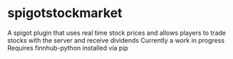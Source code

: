 # spigotstockmarket
A spigot plugin that uses real time stock prices and allows players to trade stocks with the server and receive dividends 
Currently a work in progress
Requires finnhub-python installed via pip
